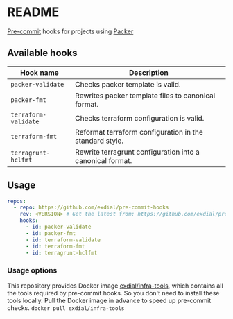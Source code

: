 # README

[Pre-commit](http://pre-commit.com) hooks for projects using [Packer](https://packer.io)

## Available hooks

| **Hook name**        | **Description**                                           |
|----------------------|-----------------------------------------------------------|
| `packer-validate`    | Checks packer template is valid.                          |
| `packer-fmt`         | Rewrites packer template files to canonical format.       |
| `terraform-validate` | Checks terraform configuration is valid.                  |
| `terraform-fmt`      | Reformat terraform configuration in the standard style.   |
| `terragrunt-hclfmt`  | Rewrite terragrunt configuration into a canonical format. |

## Usage

```yaml
repos:
  - repo: https://github.com/exdial/pre-commit-hooks
    rev: <VERSION> # Get the latest from: https://github.com/exdial/pre-commit-hooks/releases
    hooks:
      - id: packer-validate
      - id: packer-fmt
      - id: terraform-validate
      - id: terraform-fmt
      - id: terragrunt-hclfmt
```

### Usage options

This repository provides Docker image [exdial/infra-tools](https://hub.docker.com/r/exdial/infra-tools), which
contains all the tools required by pre-commit hooks. So you don't need
to install these tools locally. Pull the Docker image in advance to
speed up pre-commit checks. `docker pull exdial/infra-tools`
